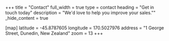 +++
title = "Contact"
full_width = true
type = contact
heading = "Get in touch today"
description = "We'd love to help you improve your sales.""
_hide_content = true

[map]
  latitude = -45.8787605
  longitude = 170.5027976
  address = "1 George Street, Dunedin, New Zealand"
  zoom = 13
+++
